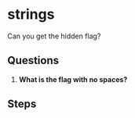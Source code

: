 # strings
Can you get the hidden flag?

## Questions
1. **What is the flag with no spaces?**


## Steps
